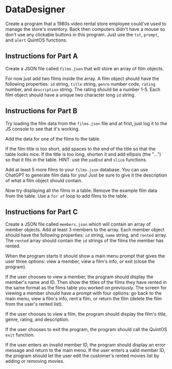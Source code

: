 # DataDesigner

Create a program that a 1980s video rental store employee could've used to manage the store's inventory. Back then computers didn't have a mouse so don't use any clickable buttons in this program. Just use the `txt`, `prompt`, and `alert` QuintOS functions.

## Instructions for Part A

Create a JSON file called `films.json` that will store an array of film objects.

For now just add two films inside the array. A film object should have the following properties: `id` string, `title` string, `genre` number code, `rating` number, and `description` string. The rating should be a number 1-5. Each film object should have a unique two character long `id` string.

## Instructions for Part B

Try loading the film data from the `films.json` file and at first, just log it to the JS console to see that it's working.

Add the data for one of the films to the table.

If the film title is too short, add spaces to the end of the title so that the table looks nice. If the title is too long, shorten it and add ellipsis (the "...") so that it fits in the table. HINT: use the `padEnd` and `slice` functions.

Add at least 5 more films to your `films.json` database. You can use ChatGPT to generate film data for you! Just be sure to give it the description of what a film object should contain.

Now try displaying all the films in a table. Remove the example film data from the table. Use a `for of` loop to add films to the table.

## Instructions for Part C

Create a JSON file called `members.json` which will contain an array of member objects. Add at least 3 members to the array. Each member object should have the following properties: `id` string, `name` string, and `rented` array. The `rented` array should contain the `id` strings of the films the member has rented.

When the program starts it should show a main menu prompt that gives the user three options: view a member, view a film's info, or exit (close the program).

If the user chooses to view a member, the program should display the member's name and ID. Then show the titles of the films they have rented in the same format as the films table you worked on previously. The screen for viewing a member should have a prompt with four options: go back to the main menu, view a film's info, rent a film, or return the film (delete the film from the user's rented list).

If the user chooses to view a film, the program should display the film's title, genre, rating, and description.

If the user chooses to exit the program, the program should call the QuintOS `exit` function.

If the user enters an invalid member ID, the program should display an error message and return to the main menu. If the user enters a valid member ID, the program should let the user edit the customer's rented movies list by adding or removing movies.
